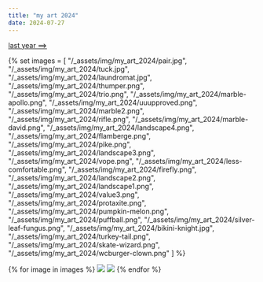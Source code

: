 ```yaml
---
title: "my art 2024"
date: 2024-07-27
---
```


[last year ==>](/art/my-art-2023)

<div class="smallweb-subway-handler">
    <smallweb-subway-doodlecrew></smallweb-subway-doodlecrew>
</div>

{% set images = [
    "/_assets/img/my_art_2024/pair.jpg",
    "/_assets/img/my_art_2024/tuck.jpg",
    "/_assets/img/my_art_2024/laundromat.jpg",
    "/_assets/img/my_art_2024/thumper.png",
    "/_assets/img/my_art_2024/trio.png",
    "/_assets/img/my_art_2024/marble-apollo.png",
    "/_assets/img/my_art_2024/uuupproved.png",
    "/_assets/img/my_art_2024/marble2.png",
    "/_assets/img/my_art_2024/rifle.png",
    "/_assets/img/my_art_2024/marble-david.png",
    "/_assets/img/my_art_2024/landscape4.png",
    "/_assets/img/my_art_2024/flamberge.png",
    "/_assets/img/my_art_2024/pike.png",
    "/_assets/img/my_art_2024/landscape3.png",
    "/_assets/img/my_art_2024/vope.png",
    "/_assets/img/my_art_2024/less-comfortable.png",
    "/_assets/img/my_art_2024/firefly.png",
    "/_assets/img/my_art_2024/landscape2.png",
    "/_assets/img/my_art_2024/landscape1.png",
    "/_assets/img/my_art_2024/value3.png",
    "/_assets/img/my_art_2024/protaxite.png",
    "/_assets/img/my_art_2024/pumpkin-melon.png",
    "/_assets/img/my_art_2024/puffball.png",
    "/_assets/img/my_art_2024/silver-leaf-fungus.png",
    "/_assets/img/my_art_2024/bikini-knight.jpg",
    "/_assets/img/my_art_2024/turkey-tail.png",
    "/_assets/img/my_art_2024/skate-wizard.png",
    "/_assets/img/my_art_2024/wcburger-clown.png"
] %}

<div class="gallery">
{% for image in images %}
    <a href="#img_{{images.length - loop.index}}"><img class="gallery-image" src="{{image}}"></a>
    <a href="#_{{images.length - loop.index}}" class="lightbox trans" id="img_{{images.length - loop.index}}"><img src="{{image}}"></a>
{% endfor %}
</div>

<script src="https://gusbus.space/smallweb-subway.js/doodlecrew.js"></script>
